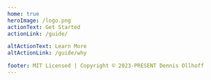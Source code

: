 ```yaml
---
home: true
heroImage: /logo.png
actionText: Get Started
actionLink: /guide/

altActionText: Learn More
altActionLink: /guide/why

footer: MIT Licensed | Copyright © 2023-PRESENT Dennis Ollhoff
---
```

